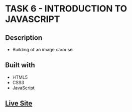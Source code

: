 # TASK 6 - INTRODUCTION TO JAVASCRIPT

## Description

- Building of an image carousel

## Built with

- HTML5
- CSS3
- JavaScript

## [Live Site](https://odohofre.github.io/week6-task/)
